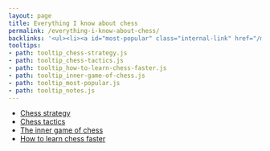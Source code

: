 ```yaml
---
layout: page
title: Everything I know about chess
permalink: /everything-i-know-about-chess/
backlinks: '<ul><li><a id="most-popular" class="internal-link" href="/most-popular/">Most popular</a></li><li><a id="notes" class="internal-link" href="/notes/">Notes</a></li></ul>'
tooltips: 
- path: tooltip_chess-strategy.js
- path: tooltip_chess-tactics.js
- path: tooltip_how-to-learn-chess-faster.js
- path: tooltip_inner-game-of-chess.js
- path: tooltip_most-popular.js
- path: tooltip_notes.js
---
```


* <a id="chess-strategy" class="internal-link" href="/chess-strategy/">Chess strategy</a>
* <a id="chess-tactics" class="internal-link" href="/chess-tactics/">Chess tactics</a>
* <a id="inner-game-of-chess" class="internal-link" href="/inner-game-of-chess/">The inner game of chess</a>
* <a id="how-to-learn-chess-faster" class="internal-link" href="/how-to-learn-chess-faster/">How to learn chess faster</a>